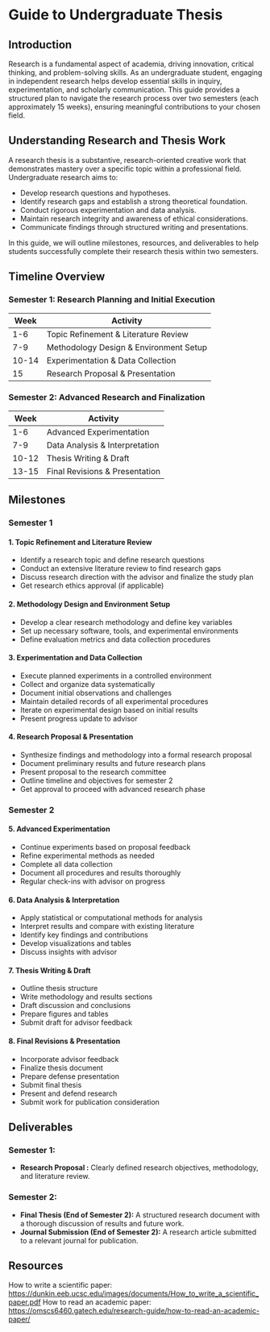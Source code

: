 # Guide to Undergraduate Thesis

## Introduction

Research is a fundamental aspect of academia, driving innovation, critical thinking, and problem-solving skills. As an undergraduate student, engaging in independent research helps develop essential skills in inquiry, experimentation, and scholarly communication. This guide provides a structured plan to navigate the research process over two semesters (each approximately 15 weeks), ensuring meaningful contributions to your chosen field.

## Understanding Research and Thesis Work

A research thesis is a substantive, research-oriented creative work that demonstrates mastery over a specific topic within a professional field. Undergraduate research aims to:

- Develop research questions and hypotheses.
- Identify research gaps and establish a strong theoretical foundation.
- Conduct rigorous experimentation and data analysis.
- Maintain research integrity and awareness of ethical considerations.
- Communicate findings through structured writing and presentations.

In this guide, we will outline milestones, resources, and deliverables to help students successfully complete their research thesis within two semesters.

## Timeline Overview

### Semester 1: Research Planning and Initial Execution
| Week | Activity |
|------|----------|
| 1-6  | Topic Refinement & Literature Review |
| 7-9  | Methodology Design & Environment Setup |
| 10-14| Experimentation & Data Collection |
| 15   | Research Proposal & Presentation |


### Semester 2: Advanced Research and Finalization
| Week | Activity |
|------|----------|
| 1-6  | Advanced Experimentation |
| 7-9  | Data Analysis & Interpretation |
| 10-12| Thesis Writing & Draft |
| 13-15| Final Revisions & Presentation |

## Milestones 

### Semester 1

#### 1. Topic Refinement and Literature Review
- Identify a research topic and define research questions
- Conduct an extensive literature review to find research gaps
- Discuss research direction with the advisor and finalize the study plan
- Get research ethics approval (if applicable)

#### 2. Methodology Design and Environment Setup
- Develop a clear research methodology and define key variables
- Set up necessary software, tools, and experimental environments
- Define evaluation metrics and data collection procedures

#### 3. Experimentation and Data Collection
- Execute planned experiments in a controlled environment
- Collect and organize data systematically
- Document initial observations and challenges
- Maintain detailed records of all experimental procedures
- Iterate on experimental design based on initial results
- Present progress update to advisor

#### 4. Research Proposal & Presentation
- Synthesize findings and methodology into a formal research proposal
- Document preliminary results and future research plans
- Present proposal to the research committee
- Outline timeline and objectives for semester 2
- Get approval to proceed with advanced research phase

### Semester 2

#### 5. Advanced Experimentation
- Continue experiments based on proposal feedback
- Refine experimental methods as needed
- Complete all data collection
- Document all procedures and results thoroughly
- Regular check-ins with advisor on progress

#### 6. Data Analysis & Interpretation
- Apply statistical or computational methods for analysis
- Interpret results and compare with existing literature
- Identify key findings and contributions
- Develop visualizations and tables
- Discuss insights with advisor

#### 7. Thesis Writing & Draft
- Outline thesis structure
- Write methodology and results sections
- Draft discussion and conclusions
- Prepare figures and tables
- Submit draft for advisor feedback

#### 8. Final Revisions & Presentation
- Incorporate advisor feedback
- Finalize thesis document
- Prepare defense presentation
- Submit final thesis
- Present and defend research
- Submit work for publication consideration

## Deliverables

### Semester 1:
- **Research Proposal :** Clearly defined research objectives, methodology, and literature review.

### Semester 2:
- **Final Thesis (End of Semester 2):** A structured research document with a thorough discussion of results and future work.
- **Journal Submission (End of Semester 2):** A research article submitted to a relevant journal for publication.


## Resources 
How to write a scientific paper: https://dunkin.eeb.ucsc.edu/images/documents/How_to_write_a_scientific_paper.pdf
How to read an academic paper: https://omscs6460.gatech.edu/research-guide/how-to-read-an-academic-paper/
